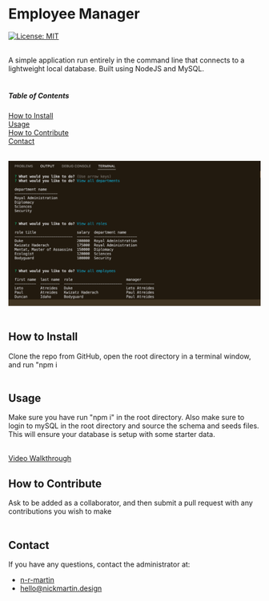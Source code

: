 # Employee Manager

  [![License: MIT](https://img.shields.io/badge/License-MIT-yellow.svg)](https://opensource.org/licenses/MIT)
  <br />
  <br />
  
  A simple application run entirely in the command line that connects to a lightweight local database. Built using NodeJS and MySQL.
  <br />
  <br />

  ##### Table of Contents  
  [How to Install](#installation)  
  [Usage](#usage)   
  [How to Contribute](#contribution)  
  [Contact](#contact)  
  <br />

  ![Image of employee manager application running in the terminal.](assets/employeeManager-screengrab.png)
   <br />
  <br />

  <a name="installation"></a>

  ## How to Install
  Clone the repo from GitHub, open the root directory in a terminal window, and run "npm i
  <br />
  <br />

  <a name="usage"></a>

  ## Usage
  Make sure you have run "npm i" in the root directory. Also make sure to login to mySQL in the root directory and source the schema and seeds files. This will ensure your database is setup with some starter data.
  <br />
  <br />

  [Video Walkthrough](https://youtu.be/Mex0mJOMmE8)

  <a name="contribution"></a>

  ## How to Contribute
  Ask to be added as a collaborator, and then submit a pull request with any contributions you wish to make
  <br />
  <br />

  <a name="contact"></a>

  ## Contact
  If you have any questions, contact the administrator at:

  * [n-r-martin](github.com/n-r-martin)
  * hello@nickmartin.design
  